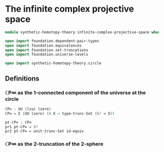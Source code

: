 #  The infinite complex projective space

```agda
module synthetic-homotopy-theory.infinite-complex-projective-space where

open import foundation.dependent-pair-types
open import foundation.equivalences
open import foundation.set-truncations
open import foundation.universe-levels

open import synthetic-homotopy-theory.circle
```

## Definitions

### ℂP∞ as the 1-connected component of the universe at the circle

```agda
ℂP∞ : UU (lsuc lzero)
ℂP∞ = Σ (UU lzero) (λ X → type-trunc-Set (𝕊¹ ≃ X))

pt-ℂP∞ : ℂP∞
pr1 pt-ℂP∞ = 𝕊¹
pr2 pt-ℂP∞ = unit-trunc-Set id-equiv
```

### ℂP∞ as the 2-truncation of the 2-sphere
